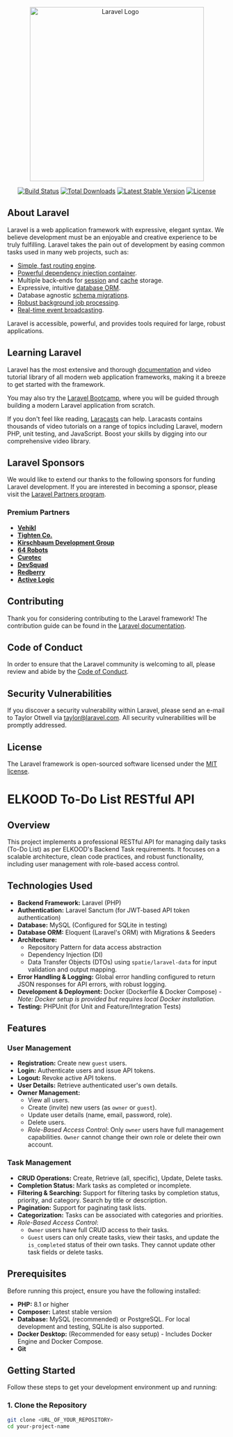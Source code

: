 <p align="center"><a href="https://laravel.com" target="_blank"><img src="https://raw.githubusercontent.com/laravel/art/master/logo-lockup/5%20SVG/2%20CMYK/1%20Full%20Color/laravel-logolockup-cmyk-red.svg" width="400" alt="Laravel Logo"></a></p>

<p align="center">
<a href="https://github.com/laravel/framework/actions"><img src="https://github.com/laravel/framework/workflows/tests/badge.svg" alt="Build Status"></a>
<a href="https://packagist.org/packages/laravel/framework"><img src="https://img.shields.io/packagist/dt/laravel/framework" alt="Total Downloads"></a>
<a href="https://packagist.org/packages/laravel/framework"><img src="https://img.shields.io/packagist/v/laravel/framework" alt="Latest Stable Version"></a>
<a href="https://packagist.org/packages/laravel/framework"><img src="https://img.shields.io/packagist/l/laravel/framework" alt="License"></a>
</p>

## About Laravel

Laravel is a web application framework with expressive, elegant syntax. We believe development must be an enjoyable and creative experience to be truly fulfilling. Laravel takes the pain out of development by easing common tasks used in many web projects, such as:

- [Simple, fast routing engine](https://laravel.com/docs/routing).
- [Powerful dependency injection container](https://laravel.com/docs/container).
- Multiple back-ends for [session](https://laravel.com/docs/session) and [cache](https://laravel.com/docs/cache) storage.
- Expressive, intuitive [database ORM](https://laravel.com/docs/eloquent).
- Database agnostic [schema migrations](https://laravel.com/docs/migrations).
- [Robust background job processing](https://laravel.com/docs/queues).
- [Real-time event broadcasting](https://laravel.com/docs/broadcasting).

Laravel is accessible, powerful, and provides tools required for large, robust applications.

## Learning Laravel

Laravel has the most extensive and thorough [documentation](https://laravel.com/docs) and video tutorial library of all modern web application frameworks, making it a breeze to get started with the framework.

You may also try the [Laravel Bootcamp](https://bootcamp.laravel.com), where you will be guided through building a modern Laravel application from scratch.

If you don't feel like reading, [Laracasts](https://laracasts.com) can help. Laracasts contains thousands of video tutorials on a range of topics including Laravel, modern PHP, unit testing, and JavaScript. Boost your skills by digging into our comprehensive video library.

## Laravel Sponsors

We would like to extend our thanks to the following sponsors for funding Laravel development. If you are interested in becoming a sponsor, please visit the [Laravel Partners program](https://partners.laravel.com).

### Premium Partners

- **[Vehikl](https://vehikl.com)**
- **[Tighten Co.](https://tighten.co)**
- **[Kirschbaum Development Group](https://kirschbaumdevelopment.com)**
- **[64 Robots](https://64robots.com)**
- **[Curotec](https://www.curotec.com/services/technologies/laravel)**
- **[DevSquad](https://devsquad.com/hire-laravel-developers)**
- **[Redberry](https://redberry.international/laravel-development)**
- **[Active Logic](https://activelogic.com)**

## Contributing

Thank you for considering contributing to the Laravel framework! The contribution guide can be found in the [Laravel documentation](https://laravel.com/docs/contributions).

## Code of Conduct

In order to ensure that the Laravel community is welcoming to all, please review and abide by the [Code of Conduct](https://laravel.com/docs/contributions#code-of-conduct).

## Security Vulnerabilities

If you discover a security vulnerability within Laravel, please send an e-mail to Taylor Otwell via [taylor@laravel.com](mailto:taylor@laravel.com). All security vulnerabilities will be promptly addressed.

## License

The Laravel framework is open-sourced software licensed under the [MIT license](https://opensource.org/licenses/MIT).

# ELKOOD To-Do List RESTful API

## Overview

This project implements a professional RESTful API for managing daily tasks (To-Do List) as per ELKOOD's Backend Task requirements. It focuses on a scalable architecture, clean code practices, and robust functionality, including user management with role-based access control.

## Technologies Used

* **Backend Framework:** Laravel (PHP)
* **Authentication:** Laravel Sanctum (for JWT-based API token authentication)
* **Database:** MySQL (Configured for SQLite in testing)
* **Database ORM:** Eloquent (Laravel's ORM) with Migrations & Seeders
* **Architecture:**
    * Repository Pattern for data access abstraction
    * Dependency Injection (DI)
    * Data Transfer Objects (DTOs) using `spatie/laravel-data` for input validation and output mapping.
* **Error Handling & Logging:** Global error handling configured to return JSON responses for API errors, with robust logging.
* **Development & Deployment:** Docker (Dockerfile & Docker Compose) - *Note: Docker setup is provided but requires local Docker installation.*
* **Testing:** PHPUnit (for Unit and Feature/Integration Tests)

## Features

### User Management
* **Registration:** Create new `guest` users.
* **Login:** Authenticate users and issue API tokens.
* **Logout:** Revoke active API tokens.
* **User Details:** Retrieve authenticated user's own details.
* **Owner Management:**
    * View all users.
    * Create (invite) new users (as `owner` or `guest`).
    * Update user details (name, email, password, role).
    * Delete users.
    * *Role-Based Access Control*: Only `owner` users have full management capabilities. `Owner` cannot change their own role or delete their own account.

### Task Management
* **CRUD Operations:** Create, Retrieve (all, specific), Update, Delete tasks.
* **Completion Status:** Mark tasks as completed or incomplete.
* **Filtering & Searching:** Support for filtering tasks by completion status, priority, and category. Search by title or description.
* **Pagination:** Support for paginating task lists.
* **Categorization:** Tasks can be associated with categories and priorities.
* *Role-Based Access Control*:
    * `Owner` users have full CRUD access to their tasks.
    * `Guest` users can only create tasks, view their tasks, and update the `is_completed` status of their own tasks. They cannot update other task fields or delete tasks.

## Prerequisites

Before running this project, ensure you have the following installed:

* **PHP:** 8.1 or higher
* **Composer:** Latest stable version
* **Database:** MySQL (recommended) or PostgreSQL. For local development and testing, SQLite is also supported.
* **Docker Desktop:** (Recommended for easy setup) - Includes Docker Engine and Docker Compose.
* **Git**

## Getting Started

Follow these steps to get your development environment up and running:

### 1. Clone the Repository

```bash
git clone <URL_OF_YOUR_REPOSITORY>
cd your-project-name